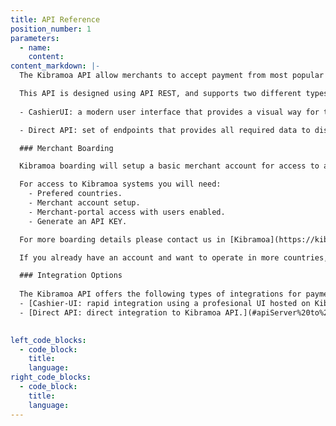 ```yaml
---
title: API Reference
position_number: 1
parameters:
  - name:
    content:
content_markdown: |-
  The Kibramoa API allow merchants to accept payment from most popular payments methods on different countries around the world.

  This API is designed using API REST, and supports two different types of integrations:
  
  - CashierUI: a modern user interface that provides a visual way for the merchant’s customers to initiate and complete payments using their preferred payment options from different countries. 

  - Direct API: set of endpoints that provides all required data to display all available payment options and initiate the payment directly on Kibramoa systems.

  ### Merchant Boarding

  Kibramoa boarding will setup a basic merchant account for access to all the payment options in different supported countries,

  For access to Kibramoa systems you will need:
    - Prefered countries.
    - Merchant account setup.
    - Merchant-portal access with users enabled.
    - Generate an API KEY.

  For more boarding details please contact us in [Kibramoa](https://kibramoa.com/).

  If you already have an account and want to operate in more countries, please contact our operations team.

  ### Integration Options
  
  The Kibramoa API offers the following types of integrations for payment processing:
  - [Cashier-UI: rapid integration using a profesional UI hosted on Kibramoa.](/#cashierCashier%20Integration)
  - [Direct API: direct integration to Kibramoa API.](#apiServer%20to%20Server%20Integration)

 
left_code_blocks:
  - code_block:
    title:
    language:
right_code_blocks:
  - code_block:
    title:
    language:
---
```

